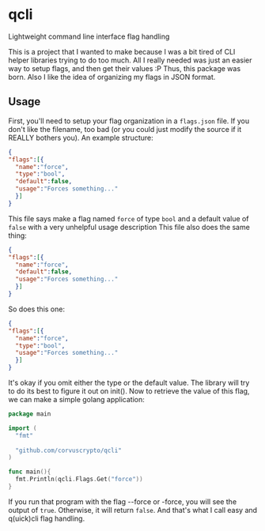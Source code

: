 # qcli
Lightweight command line interface flag handling

This is a project that I wanted to make because I was a bit tired of CLI helper libraries trying to do too much.
All I really needed was just an easier way to setup flags, and then get their values :P Thus, this package was born.
Also I like the idea of organizing my flags in JSON format.

## Usage
First, you'll need to setup your flag organization in a `flags.json` file. If you don't like the filename, too
bad (or you could just modify the source if it REALLY bothers you). An example structure:
```JSON
{
"flags":[{
  "name":"force",
  "type":"bool",
  "default":false,
  "usage":"Forces something..."
  }]
}
```

This file says make a flag named `force` of type `bool` and a default value of `false` with a very unhelpful usage description
This file also does the same thing:
```JSON
{
"flags":[{
  "name":"force",
  "default":false,
  "usage":"Forces something..."
  }]
}
```

So does this one:
```JSON
{
"flags":[{
  "name":"force",
  "type":"bool",
  "usage":"Forces something..."
  }]
}
```

It's okay if you omit either the type or the default value. The library will try to do its best to figure it out on init().
Now to retrieve the value of this flag, we can make a simple golang application:

```go
package main

import (
  "fmt"
  
  "github.com/corvuscrypto/qcli"
)

func main(){
  fmt.Println(qcli.Flags.Get("force"))
}
```

If you run that program with the flag --force or -force, you will see the output of `true`. Otherwise, it will return `false`.
And that's what I call easy and q(uick)cli flag handling.
